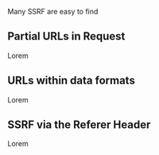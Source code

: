 Many SSRF are easy to find

## Partial URLs in Request
Lorem
## URLs within data formats
Lorem
## SSRF via the Referer Header
Lorem